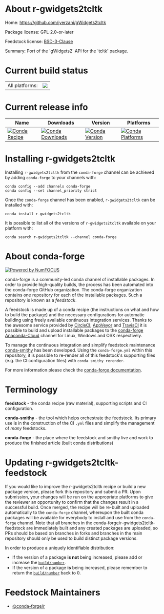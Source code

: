 About r-gwidgets2tcltk
======================

Home: https://github.com/jverzani/gWidgets2tcltk

Package license: GPL-2.0-or-later

Feedstock license: [BSD-3-Clause](https://github.com/conda-forge/r-gwidgets2tcltk-feedstock/blob/master/LICENSE.txt)

Summary: Port of the 'gWidgets2' API for the 'tcltk' package.

Current build status
====================


<table><tr><td>All platforms:</td>
    <td>
      <a href="https://dev.azure.com/conda-forge/feedstock-builds/_build/latest?definitionId=10219&branchName=master">
        <img src="https://dev.azure.com/conda-forge/feedstock-builds/_apis/build/status/r-gwidgets2tcltk-feedstock?branchName=master">
      </a>
    </td>
  </tr>
</table>

Current release info
====================

| Name | Downloads | Version | Platforms |
| --- | --- | --- | --- |
| [![Conda Recipe](https://img.shields.io/badge/recipe-r--gwidgets2tcltk-green.svg)](https://anaconda.org/conda-forge/r-gwidgets2tcltk) | [![Conda Downloads](https://img.shields.io/conda/dn/conda-forge/r-gwidgets2tcltk.svg)](https://anaconda.org/conda-forge/r-gwidgets2tcltk) | [![Conda Version](https://img.shields.io/conda/vn/conda-forge/r-gwidgets2tcltk.svg)](https://anaconda.org/conda-forge/r-gwidgets2tcltk) | [![Conda Platforms](https://img.shields.io/conda/pn/conda-forge/r-gwidgets2tcltk.svg)](https://anaconda.org/conda-forge/r-gwidgets2tcltk) |

Installing r-gwidgets2tcltk
===========================

Installing `r-gwidgets2tcltk` from the `conda-forge` channel can be achieved by adding `conda-forge` to your channels with:

```
conda config --add channels conda-forge
conda config --set channel_priority strict
```

Once the `conda-forge` channel has been enabled, `r-gwidgets2tcltk` can be installed with:

```
conda install r-gwidgets2tcltk
```

It is possible to list all of the versions of `r-gwidgets2tcltk` available on your platform with:

```
conda search r-gwidgets2tcltk --channel conda-forge
```


About conda-forge
=================

[![Powered by
NumFOCUS](https://img.shields.io/badge/powered%20by-NumFOCUS-orange.svg?style=flat&colorA=E1523D&colorB=007D8A)](https://numfocus.org)

conda-forge is a community-led conda channel of installable packages.
In order to provide high-quality builds, the process has been automated into the
conda-forge GitHub organization. The conda-forge organization contains one repository
for each of the installable packages. Such a repository is known as a *feedstock*.

A feedstock is made up of a conda recipe (the instructions on what and how to build
the package) and the necessary configurations for automatic building using freely
available continuous integration services. Thanks to the awesome service provided by
[CircleCI](https://circleci.com/), [AppVeyor](https://www.appveyor.com/)
and [TravisCI](https://travis-ci.com/) it is possible to build and upload installable
packages to the [conda-forge](https://anaconda.org/conda-forge)
[Anaconda-Cloud](https://anaconda.org/) channel for Linux, Windows and OSX respectively.

To manage the continuous integration and simplify feedstock maintenance
[conda-smithy](https://github.com/conda-forge/conda-smithy) has been developed.
Using the ``conda-forge.yml`` within this repository, it is possible to re-render all of
this feedstock's supporting files (e.g. the CI configuration files) with ``conda smithy rerender``.

For more information please check the [conda-forge documentation](https://conda-forge.org/docs/).

Terminology
===========

**feedstock** - the conda recipe (raw material), supporting scripts and CI configuration.

**conda-smithy** - the tool which helps orchestrate the feedstock.
                   Its primary use is in the construction of the CI ``.yml`` files
                   and simplify the management of *many* feedstocks.

**conda-forge** - the place where the feedstock and smithy live and work to
                  produce the finished article (built conda distributions)


Updating r-gwidgets2tcltk-feedstock
===================================

If you would like to improve the r-gwidgets2tcltk recipe or build a new
package version, please fork this repository and submit a PR. Upon submission,
your changes will be run on the appropriate platforms to give the reviewer an
opportunity to confirm that the changes result in a successful build. Once
merged, the recipe will be re-built and uploaded automatically to the
`conda-forge` channel, whereupon the built conda packages will be available for
everybody to install and use from the `conda-forge` channel.
Note that all branches in the conda-forge/r-gwidgets2tcltk-feedstock are
immediately built and any created packages are uploaded, so PRs should be based
on branches in forks and branches in the main repository should only be used to
build distinct package versions.

In order to produce a uniquely identifiable distribution:
 * If the version of a package **is not** being increased, please add or increase
   the [``build/number``](https://docs.conda.io/projects/conda-build/en/latest/resources/define-metadata.html#build-number-and-string).
 * If the version of a package **is** being increased, please remember to return
   the [``build/number``](https://docs.conda.io/projects/conda-build/en/latest/resources/define-metadata.html#build-number-and-string)
   back to 0.

Feedstock Maintainers
=====================

* [@conda-forge/r](https://github.com/conda-forge/r/)

